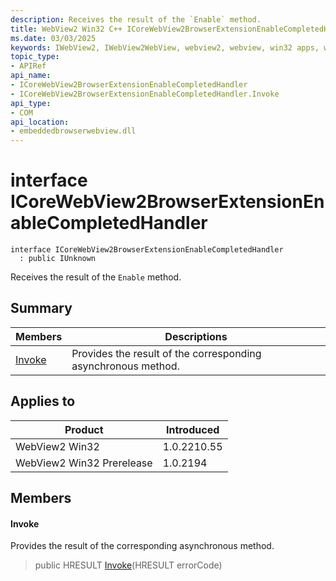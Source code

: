 ```yaml
---
description: Receives the result of the `Enable` method.
title: WebView2 Win32 C++ ICoreWebView2BrowserExtensionEnableCompletedHandler
ms.date: 03/03/2025
keywords: IWebView2, IWebView2WebView, webview2, webview, win32 apps, win32, edge, ICoreWebView2, ICoreWebView2Controller, browser control, edge html, ICoreWebView2BrowserExtensionEnableCompletedHandler
topic_type: 
- APIRef
api_name:
- ICoreWebView2BrowserExtensionEnableCompletedHandler
- ICoreWebView2BrowserExtensionEnableCompletedHandler.Invoke
api_type:
- COM
api_location:
- embeddedbrowserwebview.dll
---
```


# interface ICoreWebView2BrowserExtensionEnableCompletedHandler

```
interface ICoreWebView2BrowserExtensionEnableCompletedHandler
  : public IUnknown
```

Receives the result of the `Enable` method.

## Summary

 Members                        | Descriptions
--------------------------------|---------------------------------------------
[Invoke](#invoke) | Provides the result of the corresponding asynchronous method.

## Applies to

Product                         | Introduced
--------------------------------|---------------------------------------------
WebView2 Win32            |    1.0.2210.55
WebView2 Win32 Prerelease |    1.0.2194

## Members

#### Invoke

Provides the result of the corresponding asynchronous method.

> public HRESULT [Invoke](#invoke)(HRESULT errorCode)

